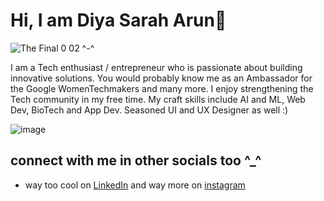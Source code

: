 # Hi, I am Diya Sarah Arun🌻
![The Final 0 02 ^-^](https://github.com/user-attachments/assets/febfb4d1-991f-49ec-b541-420fb96da1de)

I am a Tech enthusiast / entrepreneur who is passionate about building innovative solutions. You would probably know me as an Ambassador for the Google WomenTechmakers and many more. I enjoy strengthening the Tech community in my free time. My craft skills include AI and ML, Web Dev, BioTech and App Dev. Seasoned UI and UX Designer as well :) 

![image](https://github.com/user-attachments/assets/0c54f14e-34a6-459a-9498-63572e538896)

## connect with me in other socials too ^_^
- way too cool on <a href="https://www.linkedin.com/in/diya-arun/">LinkedIn</a>
and way more  on <a href ="https://www.instagram.com/diya_sarah_arun?igsh=YmJlNW9nMjVodjVh"> instagram </a>
